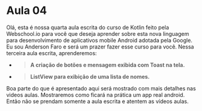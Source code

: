 
# Aula 04

Olá, esta é nossa quarta aula escrita do curso de Kotlin feito pela Webschool.io para você que deseja aprender sobre esta nova linguagem para desenvolvimento de aplicativos mobile Android adotada pela Google.
Eu sou Anderson Faro e será um prazer fazer esse curso para você. Nessa terceira aula escrita, aprenderemos:

- >**A criação de botões e mensagem exibida com Toast na tela.**
- >**ListView para exibição de uma lista de nomes.**

Boa parte do que é apresentado aqui será mostrado com mais detalhes nas videos aulas. Mostraremos como ficará na prática um app real android.
Então não se prendam somente a aula escrita e atentem as vídeos aulas.
